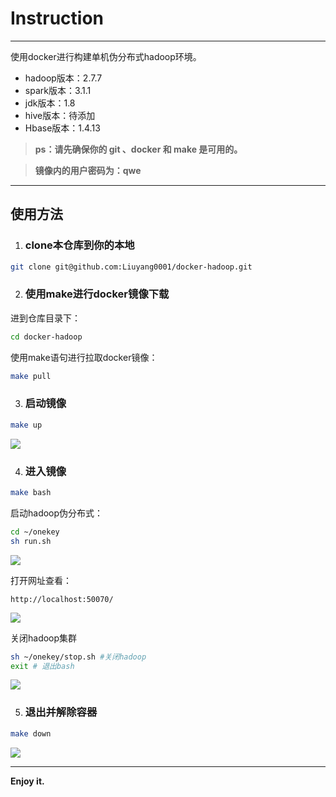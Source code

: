 # Instruction

<hr>

使用docker进行构建单机伪分布式hadoop环境。

- hadoop版本：2.7.7
- spark版本：3.1.1
- jdk版本：1.8
- hive版本：待添加
- Hbase版本：1.4.13

> **ps：请先确保你的 git 、docker 和 make 是可用的。**

> **镜像内的用户密码为：qwe**


<hr>


## 使用方法




1. ### clone本仓库到你的本地

```bash
git clone git@github.com:Liuyang0001/docker-hadoop.git
```



2. ### 使用make进行docker镜像下载

进到仓库目录下：

```bash
cd docker-hadoop
```

使用make语句进行拉取docker镜像：

```bash
make pull
```

3. ### 启动镜像

```bash
make up
```

![](https://gitee.com//liuyang0001/blogimage/raw/master/img/20210408195400.png)

4. ### 进入镜像

```bash
make bash
```

启动hadoop伪分布式：

```bash
cd ~/onekey
sh run.sh
```

![](https://gitee.com//liuyang0001/blogimage/raw/master/img/20210408195558.png)

打开网址查看：

```web-idl
http://localhost:50070/
```



![](https://gitee.com//liuyang0001/blogimage/raw/master/img/20210408195822.png)



关闭hadoop集群

```bash
sh ~/onekey/stop.sh #关闭hadoop
exit # 退出bash
```

![](https://gitee.com//liuyang0001/blogimage/raw/master/img/20210408200428.png)

5. ### 退出并解除容器

```bash
make down
```

![](https://gitee.com//liuyang0001/blogimage/raw/master/img/20210408200452.png)

<hr>

**Enjoy it.**


